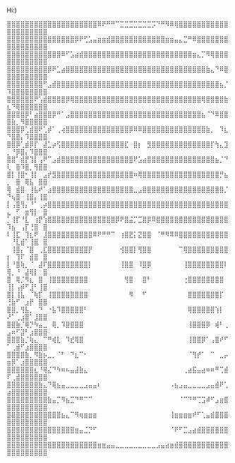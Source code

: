 Hi:)


⣿⣿⣿⣿⣿⣿⣿⣿⣿⣿⣿⣿⣿⣿⣿⣿⣿⣿⣿⣿⠿⠟⠛⠛⠉⣉⣉⣉⣉⣉⣉⣉⡩⠙⠛⠻⠿⢿⣿⣿⣿⣿⣿⣿⣿⣿⣿⣿⣿⣿⣿⣿⣿⣿⣿⣿⣿⣿
⣿⣿⣿⣿⣿⣿⣿⣿⣿⣿⣿⣿⣿⣿⣿⡿⠟⢋⣡⣤⣶⣶⣾⣿⣿⣿⣿⣿⣿⣿⣿⣿⣿⣿⣿⣶⣶⣤⣄⣉⠛⠿⣿⣿⣿⣿⣿⣿⣿⣿⣿⣿⣿⣿⣿⣿⣿⣿
⣿⣿⣿⣿⣿⣿⣿⣿⣿⣿⣿⣿⠿⠋⣡⣴⣾⣿⣿⣿⣿⣿⣿⣿⣿⣿⣿⣿⣿⣿⣿⣿⣿⣿⣿⣿⣿⣿⣿⣿⣿⣶⣄⡉⠻⢿⣿⣿⣿⣿⣿⣿⣿⣿⣿⣿⣿⣿
⣿⣿⣿⣿⣿⣿⣿⣿⣿⡿⠟⣁⣴⣿⣿⣿⣿⣿⣿⣿⣿⣿⣿⣿⣿⣿⣿⣿⣿⣿⣿⣿⣿⣿⣿⣿⣿⣿⣿⣿⣿⣿⣿⣿⣷⣄⠙⠿⣿⣿⣿⣿⣿⣿⣿⣿⣿⣿
⣿⣿⣿⣿⣿⣿⣿⣿⠋⣠⣾⣿⣿⣿⣿⣿⣿⣿⣿⣿⣿⣿⣿⣿⣿⣿⣿⣿⣿⣿⣿⣿⣿⣿⣿⣿⣿⣿⣿⣿⣿⣿⣿⣿⣿⣿⣿⣦⡈⠹⣿⣿⣿⣿⣿⣿⣿⣿
⣿⣿⣿⣿⣿⣿⠟⢡⣾⣿⣿⣿⣿⡿⢿⣿⣿⣿⣿⣿⣿⣿⣿⣿⣿⣿⣿⣿⣿⣿⣿⣿⣿⣿⣿⣿⣿⣿⣿⣿⣿⣿⣿⢿⣿⣿⣿⣿⣷⣆⠙⢿⣿⣿⣿⣿⣿⣿
⣿⣿⣿⣿⡿⠃⣴⣿⣿⣿⡿⠛⠁⣠⣿⣿⣿⣿⣿⣿⣿⣿⣿⣿⣿⣿⣿⣿⣿⣿⣿⣿⣿⣿⣿⣿⣿⣿⣿⣿⣿⣿⣿⣦⠈⠙⠿⣿⣿⣿⣷⡀⠻⣿⣿⣿⣿⣿
⣿⣿⣿⡿⢁⣾⣿⠟⢁⡾⠁⢀⢴⣿⣿⣿⣿⣿⣿⣿⣿⣿⣿⣿⣿⣿⣿⡿⠿⠿⣿⣿⣿⣿⣿⣿⣿⣿⣿⣿⣿⣿⣿⣿⣷⡀⠀⠹⣆⠙⣿⣿⡄⠹⣿⣿⣿⣿
⣿⣿⡿⢁⣾⡿⡏⠀⣼⣁⡴⢫⣿⣿⣿⣿⣿⣿⣿⣿⣿⣿⣿⣿⣿⣿⣏⠀⣿⡆⠀⣻⣿⣿⣿⣿⣿⣿⣿⣿⣿⣿⣿⣿⣿⡏⢳⣄⣹⡀⠘⡿⣿⡄⠹⣿⣿⣿
⣿⣿⠁⣾⡟⢹⡇⢠⠟⠉⣠⣾⣿⣿⣿⣿⣿⣿⣿⣿⣿⣿⣿⣿⣿⣿⣿⣿⠟⣡⣴⣿⣿⣿⣿⣿⣿⣿⣿⣿⣿⣿⣿⣿⣿⣿⣦⡈⠙⢇⠀⣿⠹⣿⡀⢻⣿⣿
⣿⡇⢸⣿⠂⢸⡇⠀⣠⡞⣻⣿⣿⣿⣿⣿⣿⣿⣿⣿⣿⣿⣿⣿⣿⣿⣿⣿⠶⢿⣿⣿⣿⣿⣿⣿⣿⣿⣿⣿⣿⣿⣿⣿⣿⣿⣿⡛⣦⡀⠀⣿⠀⢿⣧⠀⣿⣿
⢿⠀⣾⣿⠀⢸⣧⠞⠁⣰⣿⣿⣿⣿⣿⣿⣿⣿⣿⣿⣿⣿⣿⣿⣿⣿⣿⣿⣀⣠⣿⣿⣿⣿⣿⣿⣿⣿⣿⣿⣿⣿⣿⣿⣿⣿⣿⣿⡈⠙⢦⣿⠀⢸⣿⡄⢸⣿
⡇⢠⣿⢻⡄⠘⠁⢀⡴⣿⣿⣿⣿⣿⣿⣿⣿⣿⣿⣿⣿⣿⣿⣿⣿⣿⣿⣿⣿⣿⣿⣿⣿⣿⣿⣿⣿⣿⣿⣿⣿⣿⣿⣿⣿⣿⣿⣿⣿⣄⠀⠋⠀⣶⢻⡇⠀⣿
⡁⢸⡏⠘⣇⠀⢰⡟⢱⣿⣿⣿⣿⣿⣿⣿⣿⣿⣿⣿⣿⣿⣿⣿⡿⠟⣿⣬⡉⣉⣿⡿⠿⣿⣿⣿⣿⣿⣿⣿⣿⣿⣿⣿⣿⣿⣿⣿⣿⠹⣦⠀⢠⡏⢘⣿⠀⣿
⠇⢸⣏⠀⢹⣆⠟⠀⣸⣿⣿⣿⣿⣿⣿⣿⣿⣿⣿⠿⠟⠛⠛⠉⠀⢰⣿⣟⡅⣝⣿⣿⠀⠈⠛⠻⠿⠿⣿⣿⣿⣿⣿⣿⣿⣿⣿⣿⣿⠀⠘⣇⣾⠁⢸⣿⠀⣿
⠀⢸⣿⡄⠈⣿⠀⢀⣏⣿⣿⣿⣿⣿⣿⣿⣿⣿⡟⠀⠀⠀⠀⠀⠀⢺⣿⣿⡇⢻⣿⣿⠀⠀⠀⠀⠀⠀⠉⢿⣿⣿⣿⣿⣿⣿⣿⣿⣿⡆⠀⢹⠏⠀⣾⣿⠀⣿
⡇⠘⣿⢷⡀⠈⠀⣼⠏⣿⣿⣿⣿⣿⣿⣿⣿⣿⡇⠀⠀⠀⠀⠀⠀⢸⣿⣿⠀⠸⣿⡿⠀⠀⠀⠀⠀⠀⠀⢸⣿⣿⣿⣿⣿⣿⣿⣿⠇⢿⡀⠘⠀⣼⢿⡇⠀⣿
⣿⠀⢿⡈⠻⣆⠀⣿⠀⢸⣿⣿⣿⣿⣿⣿⣿⣿⠀⠀⠀⠀⠀⠀⠀⠀⢻⣿⠀⠀⣿⠃⠀⠀⠀⠀⠀⠀⠀⢐⣿⣿⣿⣿⣿⣿⣿⣿⠀⢸⡇⢠⡾⠋⣸⠃⢸⣿
⣿⡇⢸⣧⠀⠈⢷⡏⠀⢸⣿⣿⣿⣿⣿⣿⣿⣿⠀⠀⠀⠀⠀⠀⠀⠀⠀⠻⠀⠀⠋⠀⠀⠀⠀⠀⠀⠀⠀⠀⣿⣿⣿⣿⣿⣿⣿⡏⠀⢘⣷⠋⠀⣰⡟⠀⣿⣿
⣿⣿⡀⢻⣧⡀⠀⠙⠀⠐⣧⠹⣿⣿⣿⣿⣿⠃⠀⠀⠀⠀⠀⠀⠀⠀⠀⠀⠀⠀⠀⠀⠀⠀⠀⠀⠀⠀⠀⠀⢿⣿⣿⣿⣿⣿⢱⡇⠀⠜⠁⢀⣰⣿⠁⣸⣿⣿
⣿⣿⣷⡈⢿⡙⠳⣤⣀⠀⢿⡀⠹⣿⣿⣿⣿⠀⠀⠀⠀⠀⠀⠀⠀⠀⠀⠀⠀⠀⠀⠀⠀⠀⠀⠀⠀⠀⠀⠀⢸⣿⣿⣿⡿⠀⢾⠃⢀⣠⠶⠋⣽⠃⣰⣿⣿⣿
⣿⣿⣿⣷⡈⢷⣄⠀⠉⠛⢾⣇⠀⠹⣞⢿⣿⠀⠀⠀⠀⠀⠀⠀⠀⠀⠀⠀⠀⠀⠀⠀⠀⠀⠀⠀⠀⠀⠀⠀⢸⣿⣿⡿⠁⢠⣿⠞⠋⠁⢀⣾⠋⣰⣿⣿⣿⣿
⣿⣿⣿⣿⣷⡀⠻⣷⡦⣀⡀⠈⠃⠀⠙⣆⠉⠂⠀⠀⠀⠀⠀⠀⠀⠀⠀⠀⠀⠀⠀⠀⠀⠀⠀⠀⠀⠀⠀⠀⠈⢻⡞⠁⠀⠉⠀⣀⡤⣶⡿⠁⣰⣿⣿⣿⣿⣿
⣿⣿⣿⣿⣿⣿⣆⠘⢿⣌⠙⠳⠶⠦⣤⣼⣷⣄⠀⠀⠀⠀⠀⠀⠀⠀⠀⠀⠀⠀⠀⠀⠀⠀⠀⠀⠀⠀⠀⢀⣴⣯⣤⣴⠶⠶⠛⢉⣾⠏⢀⣾⣿⣿⣿⣿⣿⣿
⣿⣿⣿⣿⣿⣿⣿⣷⣄⠙⢿⣦⣤⣀⣀⣀⣀⣠⣤⣤⠆⠀⠀⠀⠀⠀⠀⠀⠀⠀⠀⠀⠀⠀⠀⠀⠠⣦⣠⣤⣀⣀⣀⣀⣠⣤⣾⠟⢁⣴⣿⣿⣿⣿⣿⣿⣿⣿
⣿⣿⣿⣿⣿⣿⣿⣿⣿⣷⣤⡉⠻⣦⣉⠙⠛⠉⠉⠀⠀⠀⠀⠀⠀⠀⠀⠀⠀⠀⠀⠀⠀⠀⠀⠀⠀⠀⠈⠉⠙⠛⢉⣩⠾⠋⣠⣶⣿⣿⣿⣿⣿⣿⣿⣿⣿⣿
⣿⣿⣿⣿⣿⣿⣿⣿⣿⣿⣿⣿⣦⣄⠉⠻⢶⣶⣶⣶⠀⠀⠀⠀⠀⠀⠀⠀⠀⠀⠀⠀⠀⠀⠀⠀⢸⣶⣶⣶⣶⠞⠋⢁⣤⣾⣿⣿⣿⣿⣿⣿⣿⣿⣿⣿⣿⣿
⣿⣿⣿⣿⣿⣿⣿⣿⣿⣿⣿⣿⣿⣿⣿⣶⣤⣈⡙⠋⠀⠀⠀⠀⠀⠀⠀⠀⠀⠀⠀⠀⠀⠀⠀⠀⠈⠟⠋⣉⣠⣴⣾⣿⣿⣿⣿⣿⣿⣿⣿⣿⣿⣿⣿⣿⣿⣿
⣿⣿⣿⣿⣿⣿⣿⣿⣿⣿⣿⣿⣿⣿⣿⣿⣿⣿⣿⣿⣶⣶⣤⣤⣀⣀⣀⣀⣀⣀⣀⣀⣀⣠⣤⣴⣶⣾⣿⣿⣿⣿⣿⣿⣿⣿⣿⣿⣿⣿⣿⣿⣿⣿⣿⣿⣿⣿
